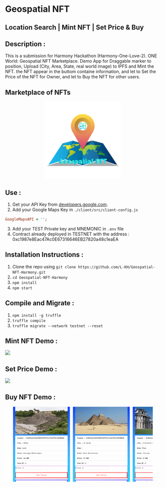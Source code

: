 # Geospatial NFT
## Location Search | Mint NFT | Set Price & Buy


## Description :
This is a submission for Harmony Hackathon (Harmony-One-Love-2). ONE World: Geospatial NFT Marketplace.
Demo App for Draggable marker to position, Upload (City, Area, State, real world image) to IPFS and Mint the NFT.
the NFT appear in the buttom containe information, and let to Set the Price of the NFT for Owner, and let to Buy the NFT for other users.

## Marketplace of NFTs
<p align="center">
  <img  width="250" height="250" src="https://github.com/L-KH/Geospatial-NFT-Harmony/blob/master/src/components/Geospatial-NFT0.png">
</p>

## Use :

1. Get your API Key from [developers.google.com](https://developers.google.com/maps/documentation/javascript/get-api-key).
2. Add your Google Maps Key in `./client/src/client-config.js`

``` ruby
GoogleMapsAPI = '';

```
3. Add your TEST Private key and MNEMONIC in `.env` file
4. Contract already deployed in TESTNET with the address :  0xc1987e8Eac47Ac0E67316646EB27820a48c1eaEA

## Installation Instructions :

1. Clone the repo using `git clone https://github.com/L-KH/Geospatial-NFT-Harmony.git`
2. `cd Geospatial-NFT-Harmony`
3. `npm install`
4. `npm start`

## Compile and Migrate :
1. `npm install -g truffle`
2. `truffle compile`
3. `truffle migrate --network testnet --reset`

## Mint NFT Demo :
<kbd>![](mintnft.gif)</kbd>

## Set Price Demo :
<kbd>![](setprice.gif)</kbd>

## Buy NFT Demo :
<kbd>![](buynft.gif)</kbd>



